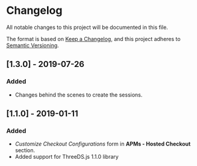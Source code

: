 # Changelog
All notable changes to this project will be documented in this file.

The format is based on [Keep a Changelog](https://keepachangelog.com/en/1.0.0/),
and this project adheres to [Semantic Versioning](https://semver.org/spec/v2.0.0.html).

## [1.3.0] - 2019-07-26
### Added
- Changes behind the scenes to create the sessions.

## [1.1.0] - 2019-01-11
### Added
- *Customize Checkout Configurations* form in **APMs - Hosted Checkout** section.
- Added support for ThreeDS.js 1.1.0 library
